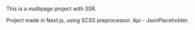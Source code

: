 This is a multipage project with SSR.

Project made in Next.js, using SCSS preprocessor. Api - JsonPlaceholder.
